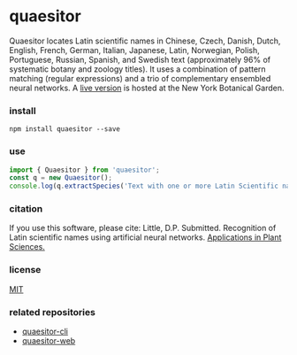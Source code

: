 # quaesitor
Quaesitor locates Latin scientific names in Chinese, Czech, Danish, Dutch, English, French, German, Italian, Japanese, Latin, Norwegian, Polish, Portuguese, Russian, Spanish, and Swedish text (approximately 96% of systematic botany and zoology titles). It uses a combination of pattern matching (regular expressions) and a trio of complementary ensembled neural networks. A [live version](https://www.nybg.org/files/scientists/dlittle/quaesitor.html) is hosted at the New York Botanical Garden.

### install
`npm install quaesitor --save`

### use
```javascript
import { Quaesitor } from 'quaesitor';
const q = new Quaesitor();
console.log(q.extractSpecies('Text with one or more Latin Scientific names, such as Cupressus sempervirens L., embedded within it.'));
```

### citation
If you use this software, please cite: Little, D.P. Submitted. Recognition of Latin scientific names using artificial neural networks. [Applications in Plant Sciences.](https://doi.org/ADD_DOI)

### license
[MIT](https://github.com/dpl10/quaesitor/dpl10/blob/master/LICENSE)

### related repositories
* [quaesitor-cli](https://github.com/dpl10/quaesitor-cli)
* [quaesitor-web](https://github.com/dpl10/quaesitor-web)
